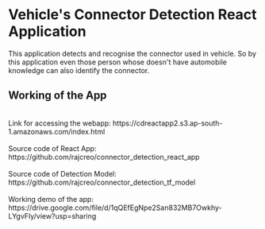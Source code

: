 # Vehicle's Connector Detection React Application
<p>This application detects and recognise the connector used in vehicle. So by this application even those person whose doesn't have automobile knowledge can also identify the connector.</p>

## Working of the App
<br />
Link for accessing the webapp: https://cdreactapp2.s3.ap-south-1.amazonaws.com/index.html
<br/><br/>
Source code of React App: https://github.com/rajcreo/connector_detection_react_app
<br/><br/>
Source code of Detection Model: https://github.com/rajcreo/connector_detection_tf_model
<br/><br/>
Working demo of the app: https://drive.google.com/file/d/1qQEfEgNpe2San832MB7Owkhy-LYgvFIy/view?usp=sharing
<br/><br/>

